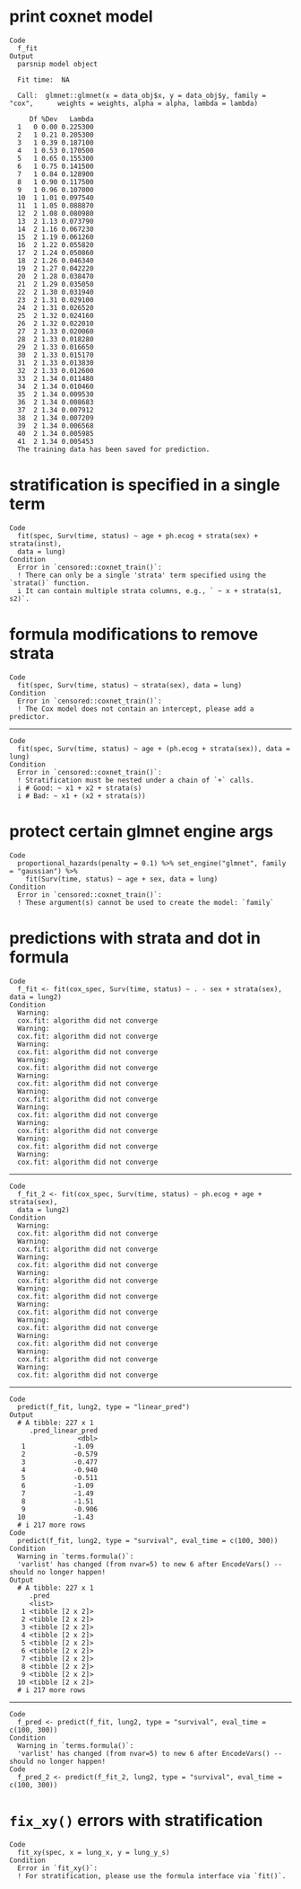 # print coxnet model

    Code
      f_fit
    Output
      parsnip model object
      
      Fit time:  NA 
      
      Call:  glmnet::glmnet(x = data_obj$x, y = data_obj$y, family = "cox",      weights = weights, alpha = alpha, lambda = lambda) 
      
         Df %Dev   Lambda
      1   0 0.00 0.225300
      2   1 0.21 0.205300
      3   1 0.39 0.187100
      4   1 0.53 0.170500
      5   1 0.65 0.155300
      6   1 0.75 0.141500
      7   1 0.84 0.128900
      8   1 0.90 0.117500
      9   1 0.96 0.107000
      10  1 1.01 0.097540
      11  1 1.05 0.088870
      12  2 1.08 0.080980
      13  2 1.13 0.073790
      14  2 1.16 0.067230
      15  2 1.19 0.061260
      16  2 1.22 0.055820
      17  2 1.24 0.050860
      18  2 1.26 0.046340
      19  2 1.27 0.042220
      20  2 1.28 0.038470
      21  2 1.29 0.035050
      22  2 1.30 0.031940
      23  2 1.31 0.029100
      24  2 1.31 0.026520
      25  2 1.32 0.024160
      26  2 1.32 0.022010
      27  2 1.33 0.020060
      28  2 1.33 0.018280
      29  2 1.33 0.016650
      30  2 1.33 0.015170
      31  2 1.33 0.013830
      32  2 1.33 0.012600
      33  2 1.34 0.011480
      34  2 1.34 0.010460
      35  2 1.34 0.009530
      36  2 1.34 0.008683
      37  2 1.34 0.007912
      38  2 1.34 0.007209
      39  2 1.34 0.006568
      40  2 1.34 0.005985
      41  2 1.34 0.005453
      The training data has been saved for prediction.

# stratification is specified in a single term

    Code
      fit(spec, Surv(time, status) ~ age + ph.ecog + strata(sex) + strata(inst),
      data = lung)
    Condition
      Error in `censored::coxnet_train()`:
      ! There can only be a single 'strata' term specified using the `strata()` function.
      i It can contain multiple strata columns, e.g., ` ~ x + strata(s1, s2)`.

# formula modifications to remove strata

    Code
      fit(spec, Surv(time, status) ~ strata(sex), data = lung)
    Condition
      Error in `censored::coxnet_train()`:
      ! The Cox model does not contain an intercept, please add a predictor.

---

    Code
      fit(spec, Surv(time, status) ~ age + (ph.ecog + strata(sex)), data = lung)
    Condition
      Error in `censored::coxnet_train()`:
      ! Stratification must be nested under a chain of `+` calls.
      i # Good: ~ x1 + x2 + strata(s)
      i # Bad: ~ x1 + (x2 + strata(s))

# protect certain glmnet engine args

    Code
      proportional_hazards(penalty = 0.1) %>% set_engine("glmnet", family = "gaussian") %>%
        fit(Surv(time, status) ~ age + sex, data = lung)
    Condition
      Error in `censored::coxnet_train()`:
      ! These argument(s) cannot be used to create the model: `family`

# predictions with strata and dot in formula

    Code
      f_fit <- fit(cox_spec, Surv(time, status) ~ . - sex + strata(sex), data = lung2)
    Condition
      Warning:
      cox.fit: algorithm did not converge
      Warning:
      cox.fit: algorithm did not converge
      Warning:
      cox.fit: algorithm did not converge
      Warning:
      cox.fit: algorithm did not converge
      Warning:
      cox.fit: algorithm did not converge
      Warning:
      cox.fit: algorithm did not converge
      Warning:
      cox.fit: algorithm did not converge
      Warning:
      cox.fit: algorithm did not converge
      Warning:
      cox.fit: algorithm did not converge
      Warning:
      cox.fit: algorithm did not converge

---

    Code
      f_fit_2 <- fit(cox_spec, Surv(time, status) ~ ph.ecog + age + strata(sex),
      data = lung2)
    Condition
      Warning:
      cox.fit: algorithm did not converge
      Warning:
      cox.fit: algorithm did not converge
      Warning:
      cox.fit: algorithm did not converge
      Warning:
      cox.fit: algorithm did not converge
      Warning:
      cox.fit: algorithm did not converge
      Warning:
      cox.fit: algorithm did not converge
      Warning:
      cox.fit: algorithm did not converge
      Warning:
      cox.fit: algorithm did not converge
      Warning:
      cox.fit: algorithm did not converge
      Warning:
      cox.fit: algorithm did not converge

---

    Code
      predict(f_fit, lung2, type = "linear_pred")
    Output
      # A tibble: 227 x 1
         .pred_linear_pred
                     <dbl>
       1            -1.09 
       2            -0.579
       3            -0.477
       4            -0.940
       5            -0.511
       6            -1.09 
       7            -1.49 
       8            -1.51 
       9            -0.906
      10            -1.43 
      # i 217 more rows
    Code
      predict(f_fit, lung2, type = "survival", eval_time = c(100, 300))
    Condition
      Warning in `terms.formula()`:
      'varlist' has changed (from nvar=5) to new 6 after EncodeVars() -- should no longer happen!
    Output
      # A tibble: 227 x 1
         .pred           
         <list>          
       1 <tibble [2 x 2]>
       2 <tibble [2 x 2]>
       3 <tibble [2 x 2]>
       4 <tibble [2 x 2]>
       5 <tibble [2 x 2]>
       6 <tibble [2 x 2]>
       7 <tibble [2 x 2]>
       8 <tibble [2 x 2]>
       9 <tibble [2 x 2]>
      10 <tibble [2 x 2]>
      # i 217 more rows

---

    Code
      f_pred <- predict(f_fit, lung2, type = "survival", eval_time = c(100, 300))
    Condition
      Warning in `terms.formula()`:
      'varlist' has changed (from nvar=5) to new 6 after EncodeVars() -- should no longer happen!
    Code
      f_pred_2 <- predict(f_fit_2, lung2, type = "survival", eval_time = c(100, 300))

# `fix_xy()` errors with stratification

    Code
      fit_xy(spec, x = lung_x, y = lung_y_s)
    Condition
      Error in `fit_xy()`:
      ! For stratification, please use the formula interface via `fit()`.

